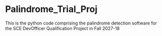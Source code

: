 # Palindrome_Trial_Proj
This is the python code comprising the palindrome detection software for the SCE DevOfficer Qualification Project in Fall 2027-18
